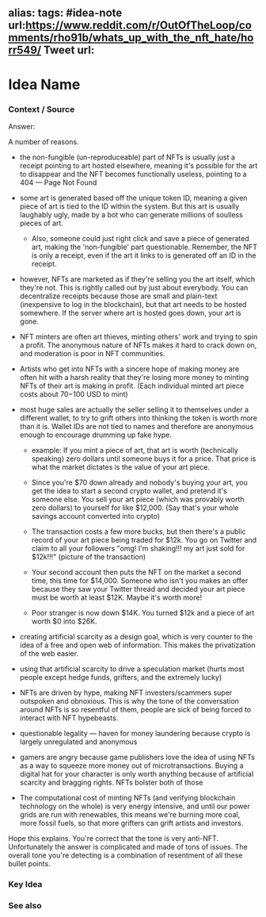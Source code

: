 alias: 
tags: #idea-note
url:https://www.reddit.com/r/OutOfTheLoop/comments/rho91b/whats_up_with_the_nft_hate/horr549/
Tweet url: 
---
# Idea Name

### Context / Source

Answer:

A number of reasons.

-   the non-fungible (un-reproduceable) part of NFTs is usually just a receipt pointing to art hosted elsewhere, meaning it's possible for the art to disappear and the NFT becomes functionally useless, pointing to a 404 — Page Not Found
    
-   some art is generated based off the unique token ID, meaning a given piece of art is tied to the ID within the system. But this art is usually laughably ugly, made by a bot who can generate millions of soulless pieces of art.
    
    -   Also, someone could just right click and save a piece of generated art, making the 'non-fungible' part questionable. Remember, the NFT is only a receipt, even if the art it links to is generated off an ID in the receipt.
        
-   however, NFTs are marketed as if they're selling you the art itself, which they're not. This is rightly called out by just about everybody. You can decentralize receipts because those are small and plain-text (inexpensive to log in the blockchain), but that art needs to be hosted somewhere. If the server where art is hosted goes down, your art is gone.
    
-   NFT minters are often art thieves, minting others' work and trying to spin a profit. The anonymous nature of NFTs makes it hard to crack down on, and moderation is poor in NFT communities.
    
-   Artists who get into NFTs with a sincere hope of making money are often hit with a harsh reality that they're losing more money to minting NFTs of their art is making in profit. (Each individual minted art piece costs about $70-$100 USD to mint)
    
-   most huge sales are actually the seller selling it to themselves under a different wallet, to try to grift others into thinking the token is worth more than it is. Wallet IDs are not tied to names and therefore are anonymous enough to encourage drumming up fake hype.
    
    -   example: If you mint a piece of art, that art is worth (technically speaking) zero dollars until someone buys it for a price. That price is what the market dictates is the value of your art piece.
        
    -   Since you're $70 down already and nobody's buying your art, you get the idea to start a second crypto wallet, and pretend it's someone else. You sell your art piece (which was provably worth zero dollars) to yourself for like $12,000. (Say that's your whole savings account converted into crypto)
        
    -   The transaction costs a few more bucks, but then there's a public record of your art piece being traded for $12k. You go on Twitter and claim to all your followers "omg! I'm shaking!!! my art just sold for $12k!!!" (picture of the transaction)
        
    -   Your second account then puts the NFT on the market a second time, this time for $14,000. Someone who isn't you makes an offer because they saw your Twitter thread and decided your art piece must be worth at least $12K. Maybe it's worth more!
        
    -   Poor stranger is now down $14K. You turned $12k and a piece of art worth $0 into $26K.
        
-   creating artificial scarcity as a design goal, which is very counter to the idea of a free and open web of information. This makes the privatization of the web easier.
    
-   using that artificial scarcity to drive a speculation market (hurts most people except hedge funds, grifters, and the extremely lucky)
    
-   NFTs are driven by hype, making NFT investers/scammers super outspoken and obnoxious. This is why the tone of the conversation around NFTs is so resentful of them, people are sick of being forced to interact with NFT hypebeasts.
    
-   questionable legality — haven for money laundering because crypto is largely unregulated and anonymous
    
-   gamers are angry because game publishers love the idea of using NFTs as a way to squeeze more money out of microtransactions. Buying a digital hat for your character is only worth anything because of artificial scarcity and bragging rights. NFTs bolster both of those
    
-   The computational cost of minting NFTs (and verifying blockchain technology on the whole) is very energy intensive, and until our power grids are run with renewables, this means we're burning more coal, more fossil fuels, so that more grifters can grift artists and investors.
    

Hope this explains. You're correct that the tone is very anti-NFT. Unfortunately the answer is complicated and made of tons of issues. The overall tone you're detecting is a combination of resentment of all these bullet points.

### Key Idea


### See also


